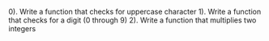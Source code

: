 0). Write a function that checks for uppercase character
1). Write a function that checks for a digit (0 through 9)
2). Write a function that multiplies two integers

